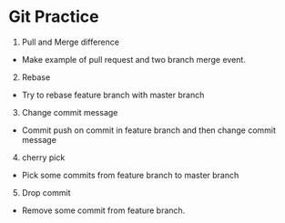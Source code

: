 # Git Practice
1. Pull and Merge difference

- Make example of pull request and two branch merge event.

2. Rebase

- Try to rebase feature branch with master branch 

3. Change commit message

- Commit push on commit in feature branch and then change commit message

4. cherry pick

- Pick some commits from feature branch to master branch

5. Drop commit

- Remove some commit from feature branch.